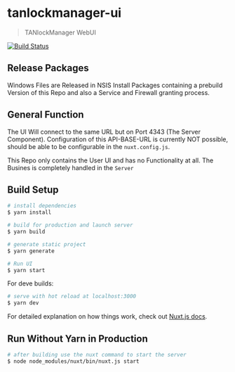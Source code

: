 # tanlockmanager-ui

> TANlockManager WebUI

[![Build Status](https://travis-ci.com/FATH-Mechatronics/TANlockManager-UI.svg?branch=master)](https://travis-ci.com/FATH-Mechatronics/TANlockManager-UI)

## Release Packages

Windows Files are Released in NSIS Install Packages containing a prebuild Version of this Repo and also a Service and Firewall granting process.

## General Function

The UI Will connect to the same URL but on Port 4343 (The Server Component).
Configuration of this API-BASE-URL is currently NOT possible, should be able to be configurable in the `nuxt.config.js`.

This Repo only contains the User UI and has no Functionality at all.
The Busines is completely handled in the `Server`

## Build Setup

``` bash
# install dependencies
$ yarn install

# build for production and launch server
$ yarn build

# generate static project
$ yarn generate

# Run UI
$ yarn start
```

For deve builds:

```sh
# serve with hot reload at localhost:3000
$ yarn dev
```

For detailed explanation on how things work, check out [Nuxt.js docs](https://nuxtjs.org).

## Run Without Yarn in Production

```bash
# after building use the nuxt command to start the server
$ node node_modules/nuxt/bin/nuxt.js start
```
